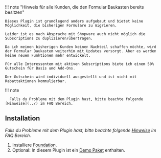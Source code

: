 !!! note "Hinweis für alle Kunden, die den Formular Baukasten bereits besitzen"

    Dieses Plugin ist grundlegend anders aufgebaut und bietet keine Möglichkeit, die bisherigen Formulare zu migrieren.
          
    Leider ist es nach Absprache mit Shopware auch nicht möglich die Subscriptions zu duplizieren/übertragen.
          
    Da ich meinen bisherigen Kunden keinen Nachteil schaffen möchte, wird der Formular Baukasten weiterhin mit Updates versorgt. Aber es werden keine neuen Funktionen mehr entwickelt.
          
    Für alle Interessenten mit aktiven Subscriptions biete ich einen 50% Gutschein für Basis und Add-Ons.
    
    Der Gutschein wird individuell ausgestellt und ist nicht mit Rabattaktionen kommulierbar.

!!! note

      Falls du Probleme mit dem Plugin hast, bitte beachte folgende [Hinweise](../) im FAQ Bereich.


## Installation

_Falls du Probleme mit dem Plugin hast, bitte beachte folgende [Hinweise](../) im FAQ Bereich._

1. Installiere [Foundation](../MoorlFoundation/index.md).
3. Optional: In diesem Plugin ist ein [Demo Paket](../MoorlFoundation/demo-assistant.md) enthalten.